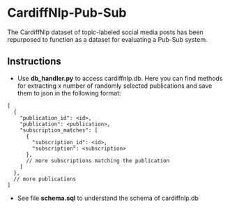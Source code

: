 # CardiffNlp-Pub-Sub
The CardiffNlp dataset of topic-labeled social media posts has  been repurposed to function as a dataset for evaluating a Pub-Sub system.

## Instructions
- Use **db_handler.py** to access cardiffnlp.db. Here you can find methods for extracting x number of randomly selected publications and save them to json in the following format:
```
[
  {
    "publication_id": <id>,
    "publication": <publication>,
    "subscription_matches": [
      {
        "subscription_id": <id>,
        "subscription": <subscription>
      },
      // more subscriptions matching the publication
    ]
  },
  // more publications
]
```
- See file **schema.sql** to understand the schema of cardiffnlp.db

